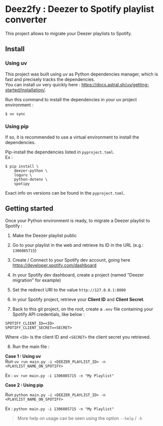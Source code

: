 # Deez2fy : Deezer to Spotify playlist converter

This project allows to migrate your Deezer playlists to Spotify.

## Install

### Using uv
This project was built using *uv* as Python dependencies manager, which is fast and precisely tracks the dependencies.  
You can install uv very quickly here : https://docs.astral.sh/uv/getting-started/installation/.

Run this command to install the dependencies in your uv project environment :
```
$ uv sync
```

### Using pip
If so, it is recommended to use a virtual environment to install the dependencies.  

Pip-install the dependencies listed in `pyproject.toml`.  
Ex :   
```
$ pip install \
    deezer-python \
    loguru \
    python-dotenv \
    spotipy
```

Exact info on versions can be found in the `pyproject.toml`. 


## Getting started

Once your Python environment is ready, to migrate a Deezer playlist to Spotify :

1. Make the Deezer playlist public

2. Go to your playlist in the web and retrieve its ID in the URL (e.g.: `1306085715`)

3. Create / Connect to your Spotify dev account, going here https://developer.spotify.com/dashboard 

4. In your Spotify dev dashboard, create a project (named "Deezer migration" for example)

5. Set the redirect URI to the value `http://127.0.0.1:8080`

6. In your Spotify project, retrieve your **Client ID** and **Client Secret**.

7. Back to this git project, on the root, create a `.env` file containing your Spotify API credentials, like below :
```
SPOTIFY_CLIENT_ID=<ID>
SPOTIFY_CLIENT_SECRET=<SECRET>
```
Where `<ID>` is the client ID and `<SECRET>` the client secret you retrieved.

8. Run the main file :  

**Case 1 : Using uv**  
Run `uv run main.py -i <DEEZER_PLAYLIST_ID> -n <PLAYLIST_NAME_ON_SPOTIFY>`  

Ex : `uv run main.py -i 1306085715 -n "My Playlist"`

**Case 2 : Using pip**

Run `python main.py -i <DEEZER_PLAYLIST_ID> -n <PLAYLIST_NAME_ON_SPOTIFY>`

Ex : `python main.py -i 1306085715 -n "My Playlist"`


> More help on usage can be seen using the option `--help` / `-h`
